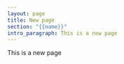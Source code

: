 ```yaml
---
layout: page
title: New page
section: "{{name}}"
intro_paragraph: This is a new page
---
```

This is a new page